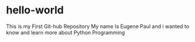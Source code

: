 # hello-world
This is my First Git-hub Repository
My name Is Eugene Paul and i wanted to know and learn more about Python Programming

